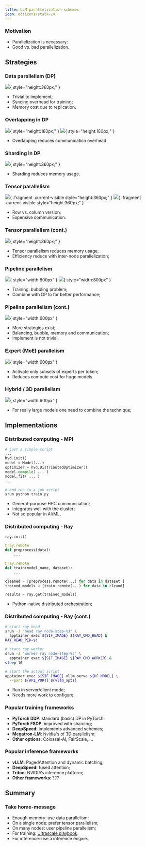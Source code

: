 ```yaml
---
title: LLM parallelization schemes
icon: octicons/stack-24
---
```


### Motivation

- Parallelization is necessary;
- Good vs. bad parallelization.

## Strategies

### Data parallelism (DP)

![](figures/data_parallelization.png){ style="height:360px;" }

- Trivial to implement;
- Syncing overhead for training;
- Memory cost due to replication.


### Overlapping in DP

![](figures/dp_overlap1.svg){ style="height:180px;" }
![](figures/dp_overlap3.svg){ style="height:180px;" }

- Overlapping reduces communication overhead.

### Sharding in DP

![](figures/dp_overlap1.svg){ style="height:360px;" }

- Sharding reduces memory usage.

### Tensor parallelism

![](figures/tp_row.png){ .fragment .current-visible style="height:360px;" }
![](figures/tp_col.png){ .fragment .current-visible style="height:360px;" }

- Row vs. column version;
- Expensive communication.


### Tensor parallelism (cont.)

![](figures/tp_scaling.png){ style="height:360px;" }

- Tensor parallelism reduces memory usage;
- Efficiency reduce with inter-node parallelization;

### Pipeline parallelism

![](figures/pp_afab.svg){ style="width:800px" }
![](figures/pp_afab2.svg){ style="width:800px" }

- Training: bubbling problem;
- Combine with DP to for better performance;

### Pipeline parallelism (cont.)

![](figures/pp_zerobubble_ppschedule.png){ style="width:600px" }

- More strategies exist;
- Balancing, bubble, memory and communication;
- Implement is not trivial.

### Expert (MoE) parallelism

![](figures/ep_moe.png){ style="width:600px" }

- Activate only subsets of experts per token;
- Reduces compute cost for huge models.

### Hybrid / 3D parallelism

![](figures/3d-parallelism.png){ style="width:600px" }

- For really large models one need to combine the technique;

## Implementations

### Distributed computing - MPI

```python
# just a simple script
...
hvd.init()
model = Model(...)
optimizer = hvd.DistributedOptimizer()
model.compile( ... )
model.fit( ... )
...

# and run in a job script
srun python train.py
```

- General-purpose HPC communication;
- Integrates well with the cluster;
- Not so popular in AI/ML.
  
### Distributed computing - Ray

```python
ray.init()

@ray.remote
def preprocess(data):
    ...

@ray.remote
def train(model_name, dataset):
	...

cleaned = [preprocess.remote(...) for data in dataset ]
trained_models = [train.remote(...) for data in cleand]

results = ray.get(trained_models)
```
  
- Python-native distributed orchestration;


### Distributed computing - Ray (cont.)

```bash
# start ray head
srun -J "head ray node-step-%J" \
  apptainer exec ${SIF_IMAGE} ${RAY_CMD_HEAD} &
RAY_HEAD_PID=$!

# start ray worker
srun -J "worker ray node-step-%J" \
  apptainer exec ${SIF_IMAGE} ${RAY_CMD_WORKER} &
sleep 10

# start the actual script
apptainer exec ${SIF_IMAGE} vllm serve ${HF_MODEL} \
  --port ${API_PORT} ${vllm_opts}
```

- Run in server/client mode;
- Needs more work to configure.

### Popular training frameworks

- **PyTorch DDP**: standard (basic) DP in PyTorch;
- **PyTorch FSDP**: improved with sharding;
- **DeepSpeed**: implements advanced schemes;
- **Megatron-LM**: Nvidia's  of 3D parallelism; 
- **Other options**: Colossal-AI, FairScale, ...

### Popular inference frameworks

- **vLLM**: PagedAttention and dynamic batching;
- **DeepSpeed**: fused attention;
- **Triton**: NVIDIA’s inference platform;
- **Other frameworks**: ???

## Summary

### Take home-message

- Enough memory: use data parallelism;
- On a single node: prefer tensor parallelism;
- On many nodes: user pipeline parallelism;
- For training: [Ultrascale playbook](https://huggingface.co/spaces/nanotron/ultrascale-playbook?section=high-level_overview).
- For inference: use a inference engine.



